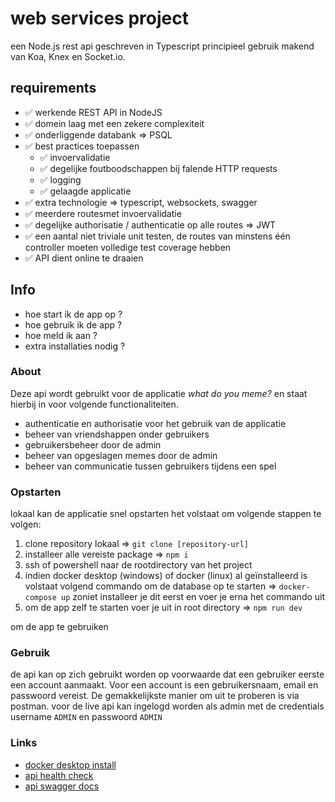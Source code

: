 # web services project

een Node.js rest api geschreven in Typescript principieel gebruik makend van Koa, Knex en Socket.io.

## requirements

- ✅ werkende REST API in NodeJS
- ✅ domein laag met een zekere complexiteit
- ✅ onderliggende databank => PSQL
- ✅ best practices toepassen
  - ✅ invoervalidatie
  - ✅ degelijke foutboodschappen bij falende HTTP requests
  - ✅ logging
  - ✅ gelaagde applicatie
- ✅ extra technologie => typescript, websockets, swagger
- ✅ meerdere routesmet invoervalidatie
- ✅ degelijke authorisatie / authenticatie op alle routes => JWT
- ✅ een aantal niet triviale unit testen, de routes van minstens één controller moeten volledige test coverage hebben
- ✅ API dient online te draaien

## Info

- hoe start ik de app op ?
- hoe gebruik ik de app ?
- hoe meld ik aan ?
- extra installaties nodig ?

### About

Deze api wordt gebruikt voor de applicatie *what do you meme?* en staat hierbij in voor volgende functionaliteiten.

- authenticatie en authorisatie voor het gebruik van de applicatie
- beheer van vriendshappen onder gebruikers
- gebruikersbeheer door de admin
- beheer van opgeslagen memes door de admin
- beheer van communicatie tussen gebruikers tijdens een spel

### Opstarten

lokaal kan de applicatie snel opstarten het volstaat om volgende stappen te volgen:

1. clone repository lokaal => `git clone [repository-url]`
2. installeer alle vereiste package => `npm i`
3. ssh of powershell naar de rootdirectory van het project
4. indien docker desktop (windows) of docker (linux) al geïnstalleerd is volstaat volgend commando om de database op te starten => `docker-compose up` zoniet installeer je dit eerst en voer je erna het commando uit
5. om de app zelf te starten voer je uit in root directory => `npm run dev`

om de app te gebruiken

### Gebruik

de api kan op zich gebruikt worden op voorwaarde dat een gebruiker eerste een account aanmaakt. Voor een account is een gebruikersnaam, email en passwoord vereist. De gemakkelijkste manier om uit te proberen is via postman. voor de live api kan ingelogd worden als admin met de credentials username `ADMIN` en passwoord `ADMIN`

### Links

- [docker desktop install](https://www.docker.com/products/docker-desktop)
- [api health check](https://webservices-app.herokuapp.com/api/status)
- [api swagger docs](https://webservices-app.herokuapp.com/docs)
